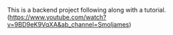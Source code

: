 This is a backend project following along with a tutorial. (https://www.youtube.com/watch?v=9BD9eK9VqXA&ab_channel=Smoljames)
